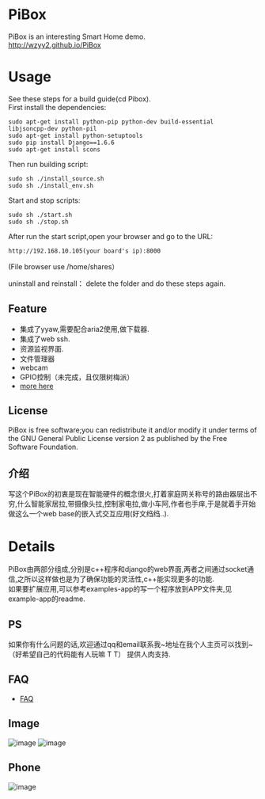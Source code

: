 # PiBox #
PiBox is an interesting Smart Home demo.<br>
http://wzyy2.github.io/PiBox

# Usage #
See these steps for a  build guide(cd Pibox).<br>
First install the dependencies:

    sudo apt-get install python-pip python-dev build-essential  libjsoncpp-dev python-pil
    sudo apt-get install python-setuptools
    sudo pip install Django==1.6.6
    sudo apt-get install scons

Then run building script:

    sudo sh ./install_source.sh
    sudo sh ./install_env.sh
Start and stop scripts:

    sudo sh ./start.sh 
    sudo sh ./stop.sh

After run the start script,open your browser and go to the URL:

    http://192.168.10.105(your board's ip):8000
(File browser use /home/shares）

uninstall and reinstall：
    delete the folder and do these steps again.

## Feature

* 集成了yyaw,需要配合aria2使用,做下载器.
* 集成了web ssh.
* 资源监视界面.
* 文件管理器
* webcam
* GPIO控制（未完成，且仅限树梅派）
* [more here](https://github.com/wzyy2/PiBox/wiki/Feature)

## License ##
PiBox is free software;you can redistribute it and/or modify it under terms of the GNU General Public License version 2 as published by the Free Software Foundation.

## 介绍 #
写这个PiBox的初衷是现在智能硬件的概念很火,打着家庭网关称号的路由器层出不穷,什么智能家居拉,带摄像头拉,控制家电拉,做小车阿,作者也手痒,于是就着手开始做这么一个web base的嵌入式交互应用(好文绉绉..).

# Details #
PiBox由两部分组成,分别是c++程序和django的web界面,两者之间通过socket通信,之所以这样做也是为了确保功能的灵活性,c++能实现更多的功能.<br>
如果要扩展应用,可以参考examples-app的写一个程序放到APP文件夹,见example-app的readme.

## PS ##
如果你有什么问题的话,欢迎通过qq和email联系我~地址在我个人主页可以找到~（好希望自己的代码能有人玩嘛 T T）
提供人肉支持.

## FAQ ##
* [FAQ](https://github.com/wzyy2/PiBox/wiki/FAQ)



## Image ##
![image](http://blog.iotwrt.com/wp-content/uploads/2015/01/index.jpg)
![image](http://blog.iotwrt.com/wp-content/uploads/2015/01/status.jpg)

## Phone ##
![image](http://www.iotwrt.com/jpg/pibox4.png)
